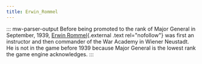 ```yaml
---
title: Erwin_Rommel
---
```

::: mw-parser-output
Before being promoted to the rank of Major General in September, 1939,
[Erwin Rommel](http://en.wikipedia.org/wiki/Erwin_Rommel){.external
.text rel="nofollow"} was first an instructor and then commander of the
War Academy in Wiener Neustadt. He is not in the game before 1939
because Major General is the lowest rank the game engine acknowledges.
:::
